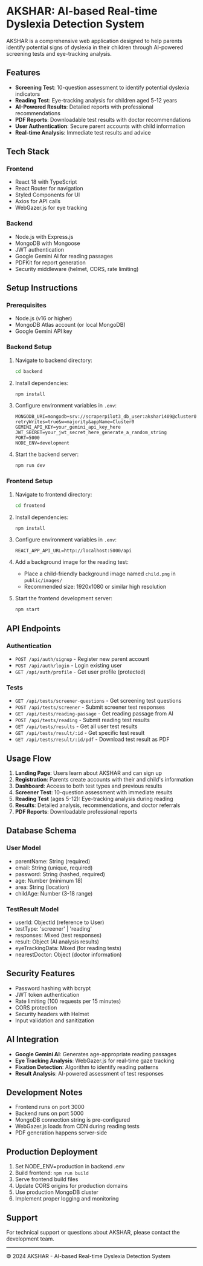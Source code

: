 # AKSHAR: AI-based Real-time Dyslexia Detection System

AKSHAR is a comprehensive web application designed to help parents identify potential signs of dyslexia in their children through AI-powered screening tests and eye-tracking analysis.

## Features

- **Screening Test**: 10-question assessment to identify potential dyslexia indicators
- **Reading Test**: Eye-tracking analysis for children aged 5-12 years
- **AI-Powered Results**: Detailed reports with professional recommendations
- **PDF Reports**: Downloadable test results with doctor recommendations
- **User Authentication**: Secure parent accounts with child information
- **Real-time Analysis**: Immediate test results and advice

## Tech Stack

### Frontend
- React 18 with TypeScript
- React Router for navigation
- Styled Components for UI
- Axios for API calls
- WebGazer.js for eye tracking

### Backend
- Node.js with Express.js
- MongoDB with Mongoose
- JWT authentication
- Google Gemini AI for reading passages
- PDFKit for report generation
- Security middleware (helmet, CORS, rate limiting)

## Setup Instructions

### Prerequisites
- Node.js (v16 or higher)
- MongoDB Atlas account (or local MongoDB)
- Google Gemini API key

### Backend Setup

1. Navigate to backend directory:
   ```bash
   cd backend
   ```

2. Install dependencies:
   ```bash
   npm install
   ```

3. Configure environment variables in `.env`:
   ```env
   MONGODB_URI=mongodb+srv://scraperpilot3_db_user:akshar1409@cluster0.08kfcql.mongodb.net/akshar_dyslexia_db?retryWrites=true&w=majority&appName=Cluster0
   GEMINI_API_KEY=your_gemini_api_key_here
   JWT_SECRET=your_jwt_secret_here_generate_a_random_string
   PORT=5000
   NODE_ENV=development
   ```

4. Start the backend server:
   ```bash
   npm run dev
   ```

### Frontend Setup

1. Navigate to frontend directory:
   ```bash
   cd frontend
   ```

2. Install dependencies:
   ```bash
   npm install
   ```

3. Configure environment variables in `.env`:
   ```env
   REACT_APP_API_URL=http://localhost:5000/api
   ```

4. Add a background image for the reading test:
   - Place a child-friendly background image named `child.png` in `public/images/`
   - Recommended size: 1920x1080 or similar high resolution

5. Start the frontend development server:
   ```bash
   npm start
   ```

## API Endpoints

### Authentication
- `POST /api/auth/signup` - Register new parent account
- `POST /api/auth/login` - Login existing user
- `GET /api/auth/profile` - Get user profile (protected)

### Tests
- `GET /api/tests/screener-questions` - Get screening test questions
- `POST /api/tests/screener` - Submit screener test responses
- `GET /api/tests/reading-passage` - Get reading passage from AI
- `POST /api/tests/reading` - Submit reading test results
- `GET /api/tests/results` - Get all user test results
- `GET /api/tests/result/:id` - Get specific test result
- `GET /api/tests/result/:id/pdf` - Download test result as PDF

## Usage Flow

1. **Landing Page**: Users learn about AKSHAR and can sign up
2. **Registration**: Parents create accounts with their and child's information
3. **Dashboard**: Access to both test types and previous results
4. **Screener Test**: 10-question assessment with immediate results
5. **Reading Test** (ages 5-12): Eye-tracking analysis during reading
6. **Results**: Detailed analysis, recommendations, and doctor referrals
7. **PDF Reports**: Downloadable professional reports

## Database Schema

### User Model
- parentName: String (required)
- email: String (unique, required)
- password: String (hashed, required)
- age: Number (minimum 18)
- area: String (location)
- childAge: Number (3-18 range)

### TestResult Model
- userId: ObjectId (reference to User)
- testType: 'screener' | 'reading'
- responses: Mixed (test responses)
- result: Object (AI analysis results)
- eyeTrackingData: Mixed (for reading tests)
- nearestDoctor: Object (doctor information)

## Security Features

- Password hashing with bcrypt
- JWT token authentication
- Rate limiting (100 requests per 15 minutes)
- CORS protection
- Security headers with Helmet
- Input validation and sanitization

## AI Integration

- **Google Gemini AI**: Generates age-appropriate reading passages
- **Eye Tracking Analysis**: WebGazer.js for real-time gaze tracking
- **Fixation Detection**: Algorithm to identify reading patterns
- **Result Analysis**: AI-powered assessment of test responses

## Development Notes

- Frontend runs on port 3000
- Backend runs on port 5000
- MongoDB connection string is pre-configured
- WebGazer.js loads from CDN during reading tests
- PDF generation happens server-side

## Production Deployment

1. Set NODE_ENV=production in backend .env
2. Build frontend: `npm run build`
3. Serve frontend build files
4. Update CORS origins for production domains
5. Use production MongoDB cluster
6. Implement proper logging and monitoring

## Support

For technical support or questions about AKSHAR, please contact the development team.

---

© 2024 AKSHAR - AI-based Real-time Dyslexia Detection System